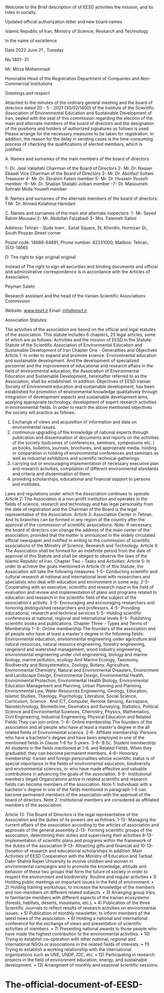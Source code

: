 Welcome to the Brief description of of EESD activities the mission, and its roles in society.

Updated official authorization letter and new board names

Islamic Republic of Iran, Ministry of Science, Research and Technology

In the name of excellence

Date 	2022   June  21   , Tuesday	

No 	1401- 31


Mr. Mirza Mohammadi

Honorable Head of the Registration Department of Companies and Non-Commercial Institutions

Greetings and respect

Attached to the minutes of the ordinary general meeting and the board of directors dated 20 - 5 - 2021 (30/02/1400) of the Institute of the Scientific Association of Environmental Education and Sustainable Development of Iran, sealed with the seal of this commission regarding the election of the main and alternate members of the board of directors and the designation of the positions and holders of authorized signatures as follows is used Please arrange for the necessary measures to be taken for registration. In addition, the reason for the delay in sending cases is the time-consuming process of checking the qualifications of elected members, which is justified.

A. Names and surnames of the main members of the board of directors

1- Dr. Jalal Valiallahi				Chairman of the Board of Directors
2- Mr. Dr. Nasser Ebaadi			Vice Chairman of the Board of Directors
3- Mr. Dr. Abolfazl Soltani			Treasurer
4- Mr. Dr. Ebrahim Fatani			member
5- Mr. Dr. Hossein Yousefi			member
-6- Mr. Dr. Shaban Shatabi Joibari		member
-7- Dr. Masoumeh Sohrabi Molla Yousefi	member

B: Names and surnames of the alternate members of the board of directors:
1 Mr. Dr. Ahmed Kolahmal Hamdani

C. Names and surnames of the main and alternate inspectors:
1- Mr. Seyed Rahim Mousavi
2- Mr. Abdullah Faizabadi
3- Mrs. Fatemeh Salimi


Address: Tehran - Quds town , Sanat Square, St, Khordin, Hormzan St., South Pirozan Street corner

Postal code: 14666-64891, Phone number: 82231000, Mailbox: Tehran, 1513-14665

D: The right to sign 	original	original

instead of 
The right to sign all securities and binding documents and official and administrative correspondence is in accordance with the Articles of Association.

Peyman Salehi

Research assistant and the head of the Iranian Scientific Associations Commission

Website: www.msrt.ir         Email: info@msrt.ir




Association Statutes:

The activities of the association are based on the official and legal statutes of the association. This statute includes 6 chapters, 25 legal articles, some of which are as follows:
Activities and the mission of EESD in the Statute:
Statute of the Scientific Association of Environmental Education and Sustainable Development of Iran
Chapter One - Generalities and Objectives 
Article 1: In order to expand and promote science. Environmental education and sustainable development. And the development of specialized personnel and the improvement of educational and research affairs in the field of environmental education, the Association of Environmental Education and Sustainable Development, hereinafter referred to as the Association, shall be established. 
In addition:
Objectives of EESD
Iranian Society of Environment education and sustainable development, has been established for promotion of environmental knowledge qualitatively through integration of development aspects and sustainable development aims, applying appropriate technology, development of expert research activities in environmental fields.
In order to reach the above mentioned objectives the society will practice as follows:
1. Exchange of views and acquisition of information and data on environmental issues. 
2. continuous upgrading of the knowledge of national experts through publication and dissemination of documents and reports on the activities of the society (outcomes of conferences, seminars, symposiums etc. ) as books, bulletins, journals, brochures, and appropriate media. holding or cooperation in holding of environmental conferences and seminars as well as industrial exhibitions and scientific technical gatherings.
3. carrying out or encouraging implementation of necessary executive plan and research activities, compilation of different environmental standards and criteria and dissemination of them. 
4. providing scholarships, educational and financial support to persons and institutes. 
 
Laws and regulations under which the Association continues to operate
Article 2: The Association is a non-profit institution and operates in the fields of science, research and technology and has legal personality from the date of registration and the Chairman of the Board is the legal representative of the Association. 
Article 3: Association Center in Tehran. And its branches can be formed in any region of the country after the approval of the commission of scientific associations. Note: If necessary, the board of directors can change the address of the main center of the association, provided that the matter is announced in the widely circulated official newspaper and notified in writing to the commission of scientific associations of the Ministry of Science, Research and Technology. 
Article 4: The Association shall be formed for an indefinite period from the date of approval of this Statute and shall be obliged to observe the laws of the Islamic Republic of Iran. 
Chapter Two - Tasks and Activities: 
Article 5: In order to achieve the goals mentioned in Article (1) of this Statute, the Association will take the following measures: 
1-5- Conducting scientific and cultural research at national and international level with researchers and specialists who deal with education and environment in some way. 
2-5- Cooperating with an executive, scientific and research input in the field of evaluation and review and implementation of plans and programs related to education and research in the scientific field of the subject of the association's activity. 
3-5- Encouraging and encouraging researchers and honoring distinguished researchers and professors.
 4-5- Providing educational, research and technical services 
5-5- Holding scientific conferences at national, regional and international levels 
6-5- Publishing scientific books and publications. 
Chapter Three - Types and Terms of Membership 
1- 6- Online membership The founders of the association and all people who have at least a master's degree in the following fields: 
Environmental education, environmental engineering under agriculture and natural resources, natural resource engineering, forestry engineering, rangeland and watershed management, wood industry engineering, environmental engineering under civil engineering, biology and marine biology, marine pollution, ecology And Marine Ecology, Taxonomy, Biodiversity and Biosystematics, Zoology, Botany, Agriculture, Environmental Chemistry, Natural and Environmental Disasters, Environment and Landscape Design, Environmental Design, Environmental Health, Environmental Protection, Environmental Health Biology, Environmental Education Management and Planning, Urban Planning and Planning, Environmental Law, Water Resources Engineering, Geology, Education, Islamic Studies, Theology, Psychology, Literature, Social Science, Curriculum, Science . And ICT, Computer, Remote Sensing, Aerospace, Nanotechnology, Biomedicine, Geomatics and Surveying, Statistics, Political Science and Environmental Sciences, Chemistry, Physics, Mathematics, Civil Engineering, Industrial Engineering, Physical Education and Related Fields They can join online.
1- 6- Online membership The founders of the association and all people who have at least a master's degree in the all related fields of Environmental science.
 2-6- Affiliate membership: Persons who have a bachelor's degree and have been employed in one of the mentioned fields in Clause 1-6 for 5 years. 
3-6- B.Sc. Student membership: 
All students in the  fields mentioned at 1-6. and Related Fields. When they graduated, they can become permanent members. 
4-6- Honorary membership: Iranian and foreign personalities whose scientific status is of special importance in the fields of environmental education, biodiversity and environmental sciences, or who have made effective and valuable contributions in advancing the goals of the association. 
5-6- Institutional members (legal) Organizations active in related scientific and research fields can become members of the association. 
Note 1: Individuals with a bachelor's degree in one of the fields mentioned in paragraph 1-6 can become permanent members of the association with the approval of the board of directors. 
Note 2: Institutional members are considered as affiliated members of the association. 

Article 13: The Board of Directors is the legal representative of the Association and the duties of its powers are as follows: 
1-13- Managing the current affairs of the association according to the articles of association and approvals of the general assembly 
2-13- Forming scientific groups of the association, determining their duties and supervising their activities 
8-13- Implementation of scientific plans and programs within the framework of the duties of the association 
9-13- Attracting gifts and financial aid 
10-13- Donation of research and educational scholarships
In addition:
Main Activities of EESD
Cooperation with the Ministry of Education and Tarbiat Dabir Shahid Rajaei University to involve children and women in environmental campaigns and to promote the knowledge, attitude and behavior of these two groups that form the future of society in order to respect the environment and biodiversity.
Routine and regular activities
•	1) Holding public meetings on important issues in the field of environment. 
•	2) Holding training workshops, to increase the knowledge of the members and non-members on different related subjects. 
•	3) Arranging group trips, to familiarize members with different aspects of the Iranian ecosystems (forests, habitats, deserts, mountains, etc.). 
•	4) Publication of the three Scientific Journals to reflect results of research activities on environmental issues. 
•	5) Publication of monthly newsletter, to inform members of the latest news of the association. 
•	6) Holding a national and international  conference for the exchange of views and presentation of scientific activities of members. 
•	7) Presenting national awards to those people who have made the highest contribution to the environmental activities. 
•	10) Trying to establish co-operation with other national, regional and international NGOs or associations in the related fields of interests. 
•	11) Trying to establish a working relationship with the international organizations such as UNE, UNDP, IOC, etc. 
•	12) Participating in research projects in the field of environment education, energy, and sustainable development. 
•	13) Arrangment of monthly and seasonal scientific sessions.

# The-official-document-of-EESD-
